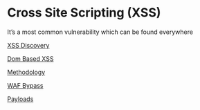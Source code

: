 # Cross Site Scripting (XSS)

It’s a most common vulnerability which can be found everywhere

[XSS Discovery](Cross%20Site%20Scripting%20(XSS)/XSS%20Discovery.md)

[Dom Based XSS](Cross%20Site%20Scripting%20(XSS)/Dom%20Based%20XSS.md)

[Methodology](Cross%20Site%20Scripting%20(XSS)/Methodology.md)

[WAF Bypass](Cross%20Site%20Scripting%20(XSS)/WAF%20Bypass.md)

[Payloads](Cross%20Site%20Scripting%20(XSS)/Payloads.md)
